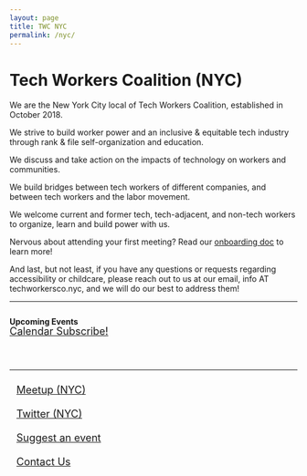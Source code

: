 ```yaml
---
layout: page
title: TWC NYC
permalink: /nyc/
---
```

<style>.event a{line-height:1}#calendarContainer{padding:0 0 20px}.social{list-style:none;margin:0;padding:0}.bottomLinks a{display:block;font-size:18px;line-height:1;padding:12px}.calendarLink{display:block;font-size:18px;line-height:1}.marg{margin:0 5px}.pad{padding:12px 0 24px}.main-wrapper main{max-width:1024px;padding-left:1.5em;padding-right:1.5em}@media screen and (max-width:920px){.header .supporting-links li:nth-child(1),.header .supporting-links li:nth-child(2){display:none}}@media screen and (max-width:640px){.header .supporting-links li:nth-child(1),.header .supporting-links li:nth-child(2),.header .work{display:none}.hideMobile{display:none}.event{padding:12px}.bottomLinks a{padding:6px 0}}#tech-workers-coalition-nyc {font-size:32px;line-height:1;}.mc-field-group{font-size:14px;}.mc-field-group label{display:block;}.mc-field-group input{margin: 0;padding:8px;width:100%;}#mc_embed_label{display:block;font-size:20px;font-weight:600;line-height:1;text-align:left !important;margin-bottom: 10px;}.col{flex:1;}.mR4{margin-right:4px;}.mB12{margin-bottom:12px}input{box-sizing:border-box;} #mc-embedded-subscribe{text-transform: initial;border-radius: 4px;font-size: 14px;font-weight: 600;margin: 0 auto;text-align: center;display: block}#mc_embed_signup{padding: 8px 0;}
.event{background:#f8f8f8;border-radius:4px;padding:24px;margin:24px 0;}
.event article {font-size:18px;line-height:24px;margin:0;max-width:960px;max-height: 200px;overflow:scroll;}
@media (prefers-color-scheme: dark) {
  .event{background:#222;}
}</style>

<h1 class="marg-b-2">
  Tech Workers Coalition (NYC)
</h1>

<div class="blurb">
  <p>We are the New York City local of Tech Workers Coalition, established in October 2018.</p>
  <p>We strive to build worker power and an inclusive & equitable tech industry through rank & file self-organization and education.</p>
  <p>We discuss and take action on the impacts of technology on workers and communities.</p>
  <p>We build bridges between tech workers of different companies, and between tech workers and the labor movement.</p>
  <p>We welcome current and former tech, tech-adjacent, and non-tech workers to organize, learn and build power with us.</p>
  <p>Nervous about attending your first meeting? Read our <a href="https://docs.google.com/document/d/1jvRbOb6MruP_dpL9G0Gk9LlILhYdNlgVEuCEhiu-UKY/edit">onboarding doc</a> to learn more!</p>
  <p>And last, but not least, if you have any questions or requests regarding accessibility or childcare, please reach out to us at our email, info AT techworkersco.nyc, and we will do our best to address them!</p>
</div>

<!-- Begin ActionNetwork Signup Form -->
<link
  href='https://actionnetwork.org/css/style-embed-whitelabel-v3.css'
  rel='stylesheet'
  type='text/css' />
<style>
  #can_embed_form_inner > * {
    display: none;
  }
  #can_embed_form {
    border: none !important;
    padding: 0 !important;
  }
  #can_main_col {
    display: none;
  }
  #can_sidebar h4 {
    display: none;
  }
  #can_embed_form input[type=submit] {
    padding: 10px !important;
  }
</style>
<script src='https://actionnetwork.org/widgets/v5/form/nyc-signup?format=js&source=widget'></script>
<div id='can-form-area-nyc-signup' class="mt-4 mb-4"></div>
<!-- Begin ActionNetwork Signup Form -->

<hr />

<div class="flex justify-between ai-center pad">
  <b>Upcoming Events</b>
  <a class="calendarLink" href="https://calendar.google.com/calendar?cid=dGVjaHdvcmtlcnNjb2FsaXRpb25ueWNAZ21haWwuY29t">
    Calendar Subscribe!
  </a>
</div>
<div id='calendarContainer'></div>

<hr />

<div class="d:flex justify-between bottomLinks">
  <ul class="d:flex social">
   <li><a href="https://www.meetup.com/Tech-Workers-Coalition-NYC">Meetup (NYC)</a></li>
   <li><a href="https://twitter.com/techworkerscony">Twitter (NYC)</a></li>
  </ul>
  <ul class="d:flex social">
    <li>
      <a href="https://forms.gle/1rFMvppxPj7FvShbA">
        Suggest an event
      </a>
    </li>
    <li>
      <a href="mailto:info@techworkersco.nyc">
        Contact Us
      </a>
    </li>
  </ul>
</div>

<script src="https://cdnjs.cloudflare.com/ajax/libs/moment.js/2.24.0/moment.min.js"></script>
<script nonce="{% nonce %}">
  const apikey = 'AIzaSyB9Gj0gvJvkQYaFPlxtsIGj8QkefAp5jgo';
  const calendarUrl = `https://www.googleapis.com/calendar/v3/calendars/techworkerscoalitionnyc@gmail.com/events?key=${apikey}`;

  const calendarContainer = document.getElementById('calendarContainer');
  const dateTime2Date = dateString => new Date(new Date(dateString).toDateString());

  const showCalendarEvents = json => {
    const items = json.items || [];
    const events = items
      .filter((ev = {}) => {
        const dateTime = ev.start ? ev.start.dateTime : "";
        return dateTime2Date(dateTime) >= dateTime2Date(Date.now())
      })
      .sort((a, b) => new Date(a.start.dateTime) - new Date(b.start.dateTime));

    for (const event of events) {
      const eventDiv = document.createElement('div');
      const start = moment(event.start.dateTime).format('LLLL');
      eventDiv.className = 'event';

      const eventMarkup = `
        <h3 class="marg-b-2"><a href='${event.htmlLink}'>${event.summary}</a></h3>
        <div class="marg-b-2">
          <div><b>${start}</b></div>
          <div><b>${event.location || 'Check the slack channel for location details'}</b></div>
        </div>
        <article>
          ${event.description}
        </article>
      `;

      eventDiv.innerHTML = eventMarkup;
      calendarContainer.appendChild(eventDiv);
    }
  }

  fetch(calendarUrl)
  .then(function(res) {
    return res.json()
  })
  .then(function(res) {
    showCalendarEvents(res);
  });
</script>
